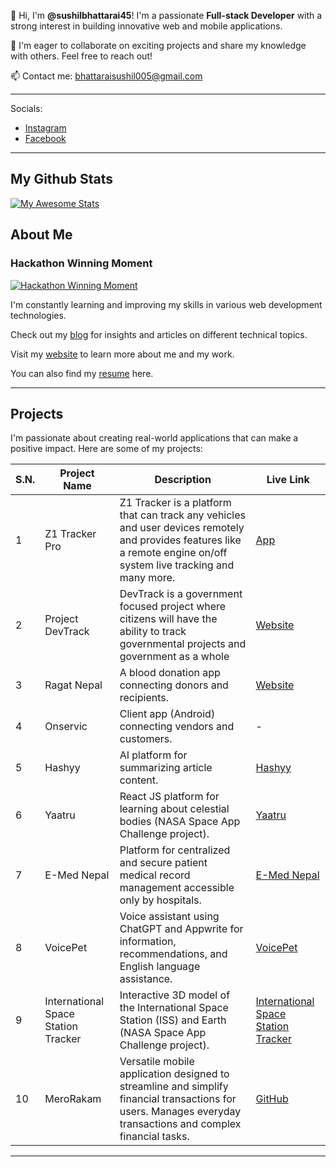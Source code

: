 👀 Hi, I'm **@sushilbhattarai45**! 
    I'm a passionate **Full-stack Developer** with a strong interest in building innovative web and mobile applications. 

 💞️ I'm eager to collaborate on exciting projects and share my knowledge with others. Feel free to reach out! 

 📫 Contact me: [bhattaraisushil005@gmail.com](mailto:bhattaraisushil005@gmail.com)

<hr />
 Socials:

* [Instagram](https://www.instagram.com/sushil_bhattarai45)
* [Facebook](https://www.facebook.com/sushilbhattaraiofficial)

---
## My Github Stats

[![My Awesome Stats](https://awesome-github-stats.azurewebsites.net/user-stats/sushilbhattarai45?cardType=github&theme=dark&preferLogin=false)](https://git.io/awesome-stats-card)

## About Me
<h3>Hackathon Winning Moment </h3>

[![Hackathon Winning Moment](https://sushilbhattarai.info.np/static/media/22.4944a6fd3bde7d3cfd6b.jpg?width=60&height=60)](https://sushilbhattarai.info.np/)

 I'm constantly learning and improving my skills in various web development technologies. 

 Check out my [blog](https://sushilbhattarai.hashnode.dev/) for insights and articles on different technical topics. 

 Visit my [website](https://sushilbhattarai.info.np/) to learn more about me and my work. 

 You can also find my [resume](https://sushilbhattarai.info.np/resume) here. 

---

## Projects

I'm passionate about creating real-world applications that can make a positive impact. Here are some of my projects:

| S.N. | Project Name | Description | Live Link |
|---|---|---|---|
| 1 | Z1 Tracker Pro | Z1 Tracker is a platform that can track any vehicles and user devices remotely and provides features like a remote engine on/off  system live tracking and many more. | [App](https://play.google.com/store/apps/details?id=com.zonetech.z1tracker) |
| 2 | Project DevTrack | DevTrack is a government focused project where citizens will have the ability to track governmental projects and government as a whole | [Website](https://devtrack.org/) |
| 3 | Ragat Nepal | A blood donation app connecting donors and recipients. | [Website](https://ragatnepal.com) |
| 4 | Onservic | Client app (Android) connecting vendors and customers. | - |
| 5 | Hashyy | AI platform for summarizing article content. | [Hashyy](https://hashyy.vercel.app/) |
| 6 | Yaatru | React JS platform for learning about celestial bodies (NASA Space App Challenge project). | [Yaatru](https://yaatru.vercel.app/) |
| 7 | E-Med Nepal | Platform for centralized and secure patient medical record management accessible only by hospitals. | [E-Med Nepal](https://e-med-nepal.vercel.app/) |
| 8 | VoicePet | Voice assistant using ChatGPT and Appwrite for information, recommendations, and English language assistance. | [VoicePet](https://voicepet.vercel.app/) |
| 9 | International Space Station Tracker | Interactive 3D model of the International Space Station (ISS) and Earth (NASA Space App Challenge project). | [International Space Station Tracker](https://satellite-isstracker.netlify.app/) |
| 10 | MeroRakam | Versatile mobile application designed to streamline and simplify financial transactions for users. Manages everyday transactions and complex financial tasks. | [GitHub](https://github.com/sushilbhattarai45/MeroRakam) |

---

